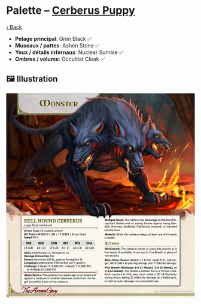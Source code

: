 # Palette – [Cerberus Puppy](https://www.5esrd.com/database/creature/cerberus/)

[‹ Back](../index.md)

- **Pelage principal**: Grim Black ✅
- **Museaux / pattes**: Ashen Stone ✅
- **Yeux / détails infernaux**: Nuclear Sunrise ✅
- **Ombres / volume**: Occultist Cloak ✅

## 🖼️ Illustration

![Illustration](cerberus-puppy.jpg)
